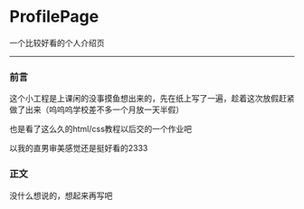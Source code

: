 # ProfilePage
一个比较好看的个人介绍页
***
### 前言
这个小工程是上课闲的没事摸鱼想出来的，先在纸上写了一遍，趁着这次放假赶紧做了出来（呜呜呜学校差不多一个月放一天半假）

也是看了这么久的html/css教程以后交的一个作业吧

以我的直男审美感觉还是挺好看的2333

### 正文
没什么想说的，想起来再写吧
